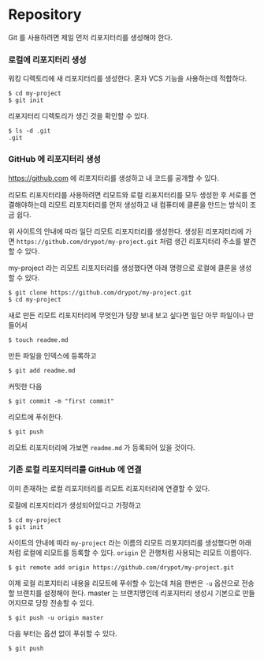 # Repository

Git 를 사용하려면 제일 먼저 리포지터리를 생성해야 한다.

### 로컬에 리포지터리 생성

워킹 디렉토리에 새 리포지터리를 생성한다.
혼자 VCS 기능을 사용하는데 적합하다.

	$ cd my-project
	$ git init

리포지터리 디렉토리가 생긴 것을 확인할 수 있다.
	
	$ ls -d .git
	.git


### GitHub 에 리포지터리 생성

https://github.com 에 리포지터리를 생성하고 내 코드를 공개할 수 있다.

리모트 리포지터리를 사용하려면 리모트와 로컬 리포지터리를 모두 생성한 후 서로를 연결해야하는데
리모트 리포지터리를 먼저 생성하고 내 컴퓨터에 클론을 만드는 방식이 조금 쉽다.

위 사이트의 안내에 따라 일단 리모트 리포지터리를 생성한다.
생성된 리포지터리에 가면 `https://github.com/drypot/my-project.git` 처럼 생긴 리포지터리 주소를 발견할 수 있다.

my-project 라는 리모트 리포지터리를 생성했다면 아래 명령으로 로컬에 클론을 생성할 수 있다. 

	$ git clone https://github.com/drypot/my-project.git
	$ cd my-project

새로 만든 리모트 리포지터리에 무엇인가 당장 보내 보고 싶다면 일단 아무 파일이나 만들어서

	$ touch readme.md

만든 파일을 인덱스에 등록하고

	$ git add readme.md

커밋한 다음

	$ git commit -m "first commit"

리모트에 푸쉬한다.

	$ git push

리모트 리포지터리에 가보면 `readme.md` 가 등록되어 있을 것이다.


### 기존 로컬 리포지터리를 GitHub 에 연결

이미 존재하는 로컬 리포지터리를 리모트 리포지터리에 연결할 수 있다.

로컬에 리포지터리가 생성되어있다고 가정하고

	$ cd my-project
	$ git init

사이트의 안내에 따라 `my-project` 라는 이름의 리모트 리포지터리를 생성했다면
아래처럼 로컬에 리모트를 등록할 수 있다.
`origin` 은 관행처럼 사용되는 리모트 이름이다.

	$ git remote add origin https://github.com/drypot/my-project.git

이제 로컬 리포지터리 내용을 리모트에 푸쉬할 수 있는데
처음 한번은 `-u` 옵션으로 전송할 브랜치를 설정해야 한다.
master 는 브랜치명인데 리포지터리 생성시 기본으로 만들어지므로 당장 전송할 수 있다.

	$ git push -u origin master

 다음 부터는 옵션 없이 푸쉬할 수 있다.

	$ git push 

